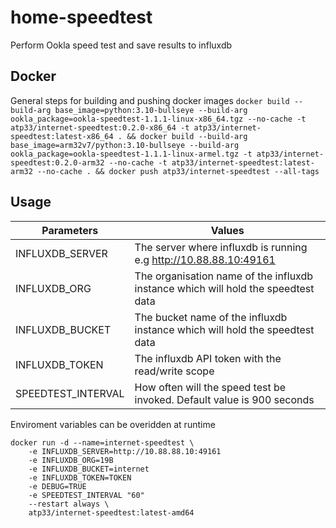 # home-speedtest
Perform Ookla speed test and save results to influxdb

## Docker
General steps for building and pushing docker images
`docker build --build-arg base_image=python:3.10-bullseye --build-arg ookla_package=ookla-speedtest-1.1.1-linux-x86_64.tgz --no-cache -t atp33/internet-speedtest:0.2.0-x86_64 -t atp33/internet-speedtest:latest-x86_64 . && docker build --build-arg base_image=arm32v7/python:3.10-bullseye --build-arg ookla_package=ookla-speedtest-1.1.1-linux-armel.tgz -t atp33/internet-speedtest:0.2.0-arm32 --no-cache -t atp33/internet-speedtest:latest-arm32 --no-cache . && docker push atp33/internet-speedtest --all-tags`

## Usage

| Parameters  |  Values
|---|---
| INFLUXDB_SERVER  |   The server where influxdb is running e.g http://10.88.88.10:49161
| INFLUXDB_ORG  |   The organisation name of the influxdb instance which will hold the speedtest data
| INFLUXDB_BUCKET  |   The bucket name of the influxdb instance which will hold the speedtest data
| INFLUXDB_TOKEN  |   The influxdb API token with the read/write scope
| SPEEDTEST_INTERVAL  |   How often will the speed test be invoked.  Default value is 900 seconds

Enviroment variables can be overidden at runtime

```
docker run -d --name=internet-speedtest \
    -e INFLUXDB_SERVER=http://10.88.88.10:49161
	-e INFLUXDB_ORG=19B
	-e INFLUXDB_BUCKET=internet
	-e INFLUXDB_TOKEN=TOKEN	
	-e DEBUG=TRUE
	-e SPEEDTEST_INTERVAL "60"
    --restart always \
    atp33/internet-speedtest:latest-amd64
```

